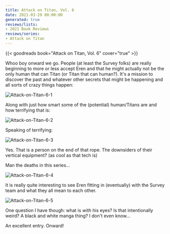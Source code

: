```yaml
---
title: Attack on Titan, Vol. 6
date: 2021-03-29 00:00:00
generated: true
reviews/lists:
- 2021 Book Reviews
reviews/series:
- Attack on Titan
---
```

{{< goodreads book="Attack on Titan, Vol. 6" cover="true" >}}

Whoo boy onward we go. People (at least the Survey folks) are really beginning to more or less accept Eren and that he might actually not be the only human that can Titan (or Titan that can human?). It's a mission to discover the past and whatever other secrets that might be happening and all sorts of crazy things happen:  

![Attack-on-Titan-6-1](/embeds/books/attachments/attack-on-titan-6-1.png)  

<!--more-->

Along with just how smart some of the (potential) human/Titans are and how terrifying that is:  

![Attack-on-Titan-6-2](/embeds/books/attachments/attack-on-titan-6-2.png)  

Speaking of terrifying:  

![Attack-on-Titan-6-3](/embeds/books/attachments/attack-on-titan-6-3.png)  

Yes. That is a person on the end of that rope. The downsiders of their vertical equipment? (as cool as that tech is)  

Man the deaths in this series...  

![Attack-on-Titan-6-4](/embeds/books/attachments/attack-on-titan-6-4.png)  

It is really quite interesting to see Eren fitting in (eventually) with the Survey team and what they all mean to each other.  

![Attack-on-Titan-6-5](/embeds/books/attachments/attack-on-titan-6-5.png)  

One question I have though: what is *with* his eyes? Is that intentionally weird? A black and white manga thing? I don't even know...  

An excellent entry. Onward!



